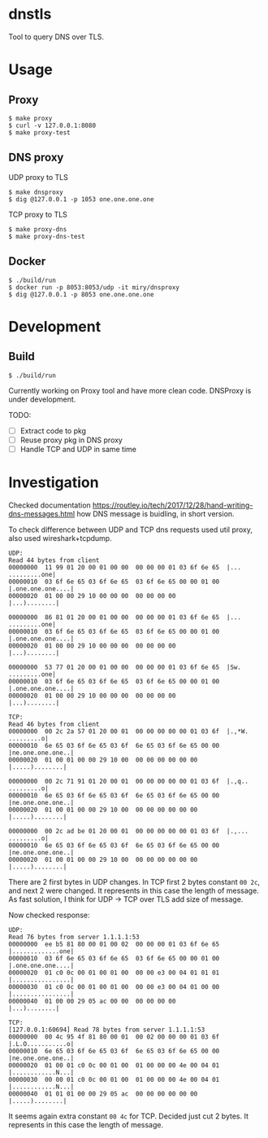 dnstls
======

Tool to query DNS over TLS.

# Usage

## Proxy

```
$ make proxy
$ curl -v 127.0.0.1:8080
$ make proxy-test
```

## DNS proxy

UDP proxy to TLS

```
$ make dnsproxy
$ dig @127.0.0.1 -p 1053 one.one.one.one
```

TCP proxy to TLS

```
$ make proxy-dns
$ make proxy-dns-test
```

## Docker

```
$ ./build/run
$ docker run -p 8053:8053/udp -it miry/dnsproxy
$ dig @127.0.0.1 -p 8053 one.one.one.one
```

# Development

## Build

```
$ ./build/run
```

Currently working on Proxy tool and have more clean code. DNSProxy is under development.

TODO:

- [ ] Extract code to pkg
- [ ] Reuse proxy pkg in DNS proxy
- [ ] Handle TCP and UDP in same time

# Investigation

Checked documentation https://routley.io/tech/2017/12/28/hand-writing-dns-messages.html how DNS message is buidling, in short version.

To check difference between UDP and TCP dns requests used util proxy, also used wireshark+tcpdump.

```
UDP:
Read 44 bytes from client
00000000  11 99 01 20 00 01 00 00  00 00 00 01 03 6f 6e 65  |... .........one|
00000010  03 6f 6e 65 03 6f 6e 65  03 6f 6e 65 00 00 01 00  |.one.one.one....|
00000020  01 00 00 29 10 00 00 00  00 00 00 00              |...)........|

00000000  86 81 01 20 00 01 00 00  00 00 00 01 03 6f 6e 65  |... .........one|
00000010  03 6f 6e 65 03 6f 6e 65  03 6f 6e 65 00 00 01 00  |.one.one.one....|
00000020  01 00 00 29 10 00 00 00  00 00 00 00              |...)........|

00000000  53 77 01 20 00 01 00 00  00 00 00 01 03 6f 6e 65  |Sw. .........one|
00000010  03 6f 6e 65 03 6f 6e 65  03 6f 6e 65 00 00 01 00  |.one.one.one....|
00000020  01 00 00 29 10 00 00 00  00 00 00 00              |...)........|
```

```
TCP:
Read 46 bytes from client
00000000  00 2c 2a 57 01 20 00 01  00 00 00 00 00 01 03 6f  |.,*W. .........o|
00000010  6e 65 03 6f 6e 65 03 6f  6e 65 03 6f 6e 65 00 00  |ne.one.one.one..|
00000020  01 00 01 00 00 29 10 00  00 00 00 00 00 00        |.....)........|

00000000  00 2c 71 91 01 20 00 01  00 00 00 00 00 01 03 6f  |.,q.. .........o|
00000010  6e 65 03 6f 6e 65 03 6f  6e 65 03 6f 6e 65 00 00  |ne.one.one.one..|
00000020  01 00 01 00 00 29 10 00  00 00 00 00 00 00        |.....)........|

00000000  00 2c ad be 01 20 00 01  00 00 00 00 00 01 03 6f  |.,... .........o|
00000010  6e 65 03 6f 6e 65 03 6f  6e 65 03 6f 6e 65 00 00  |ne.one.one.one..|
00000020  01 00 01 00 00 29 10 00  00 00 00 00 00 00        |.....)........|
```

There are 2 first bytes in UDP changes. In TCP first 2 bytes constant `00 2c`, and next 2 were changed.
It represents in this case the length of message. As fast solution, I think for UDP -> TCP over TLS add size of message.

Now checked response:

```
UDP:
Read 76 bytes from server 1.1.1.1:53
00000000  ee b5 81 80 00 01 00 02  00 00 00 01 03 6f 6e 65  |.............one|
00000010  03 6f 6e 65 03 6f 6e 65  03 6f 6e 65 00 00 01 00  |.one.one.one....|
00000020  01 c0 0c 00 01 00 01 00  00 00 e3 00 04 01 01 01  |................|
00000030  01 c0 0c 00 01 00 01 00  00 00 e3 00 04 01 00 00  |................|
00000040  01 00 00 29 05 ac 00 00  00 00 00 00              |...)........|
```

```
TCP:
[127.0.0.1:60694] Read 78 bytes from server 1.1.1.1:53
00000000  00 4c 95 4f 81 80 00 01  00 02 00 00 00 01 03 6f  |.L.O...........o|
00000010  6e 65 03 6f 6e 65 03 6f  6e 65 03 6f 6e 65 00 00  |ne.one.one.one..|
00000020  01 00 01 c0 0c 00 01 00  01 00 00 00 4e 00 04 01  |............N...|
00000030  00 00 01 c0 0c 00 01 00  01 00 00 00 4e 00 04 01  |............N...|
00000040  01 01 01 00 00 29 05 ac  00 00 00 00 00 00        |.....)........|
```

It seems again extra constant `00 4c` for TCP. Decided just cut 2 bytes.
It represents in this case the length of message.

